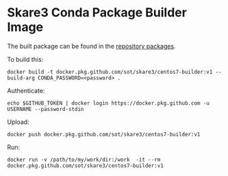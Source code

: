 Skare3 Conda Package Builder Image
==================================

The built package can be found in the [repository packages](https://github.com/sot/skare3/packages).

To build this:

    docker build -t docker.pkg.github.com/sot/skare3/centos7-builder:v1 --build-arg CONDA_PASSWORD=<password> .

Authenticate:

    echo $GITHUB_TOKEN | docker login https://docker.pkg.github.com -u USERNAME --password-stdin

Upload:

    docker push docker.pkg.github.com/sot/skare3/centos7-builder:v1

Run:

    docker run -v /path/to/my/work/dir:/work  -it --rm docker.pkg.github.com/sot/skare3/centos7-builder:v1
